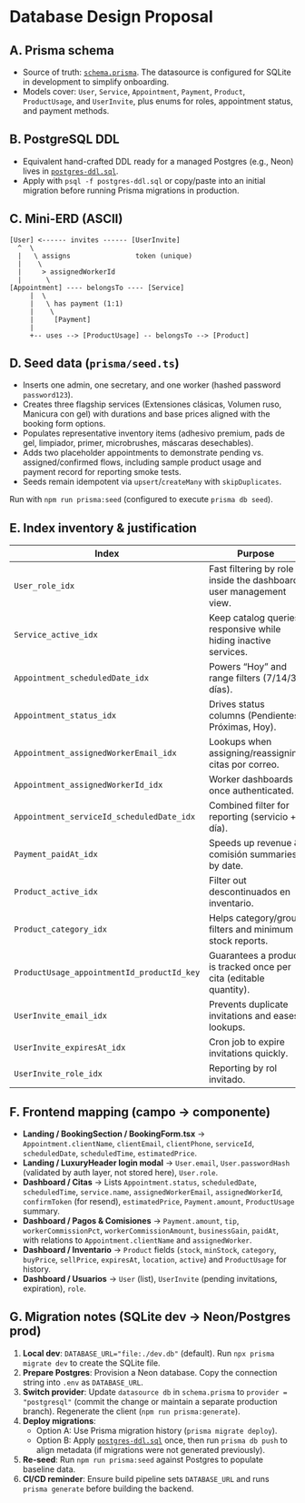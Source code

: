 # Database Design Proposal

## A. Prisma schema
- Source of truth: [`schema.prisma`](./schema.prisma). The datasource is configured for SQLite in development to simplify onboarding.
- Models cover: `User`, `Service`, `Appointment`, `Payment`, `Product`, `ProductUsage`, and `UserInvite`, plus enums for roles, appointment status, and payment methods.

## B. PostgreSQL DDL
- Equivalent hand-crafted DDL ready for a managed Postgres (e.g., Neon) lives in [`postgres-ddl.sql`](./postgres-ddl.sql).
- Apply with `psql -f postgres-ddl.sql` or copy/paste into an initial migration before running Prisma migrations in production.

## C. Mini-ERD (ASCII)
```
[User] <------ invites ------ [UserInvite]
  ^  \
  |   \ assigns                token (unique)
  |    \
  |     > assignedWorkerId
  |      \
[Appointment] ---- belongsTo ---- [Service]
     |  \
     |   \ has payment (1:1)
     |    \
     |     [Payment]
     |
     +-- uses --> [ProductUsage] -- belongsTo --> [Product]
```

## D. Seed data (`prisma/seed.ts`)
- Inserts one admin, one secretary, and one worker (hashed password `password123`).
- Creates three flagship services (Extensiones clásicas, Volumen ruso, Manicura con gel) with durations and base prices aligned with the booking form options.
- Populates representative inventory items (adhesivo premium, pads de gel, limpiador, primer, microbrushes, máscaras desechables).
- Adds two placeholder appointments to demonstrate pending vs. assigned/confirmed flows, including sample product usage and payment record for reporting smoke tests.
- Seeds remain idempotent via `upsert`/`createMany` with `skipDuplicates`.

Run with `npm run prisma:seed` (configured to execute `prisma db seed`).

## E. Index inventory & justification
| Index | Purpose |
| --- | --- |
| `User_role_idx` | Fast filtering by role inside the dashboard user management view. |
| `Service_active_idx` | Keep catalog queries responsive while hiding inactive services. |
| `Appointment_scheduledDate_idx` | Powers “Hoy” and range filters (7/14/30 días). |
| `Appointment_status_idx` | Drives status columns (Pendientes, Próximas, Hoy). |
| `Appointment_assignedWorkerEmail_idx` | Lookups when assigning/reassigning citas por correo. |
| `Appointment_assignedWorkerId_idx` | Worker dashboards once authenticated. |
| `Appointment_serviceId_scheduledDate_idx` | Combined filter for reporting (servicio + día). |
| `Payment_paidAt_idx` | Speeds up revenue & comisión summaries by date. |
| `Product_active_idx` | Filter out descontinuados en inventario. |
| `Product_category_idx` | Helps category/group filters and minimum stock reports. |
| `ProductUsage_appointmentId_productId_key` | Guarantees a product is tracked once per cita (editable quantity). |
| `UserInvite_email_idx` | Prevents duplicate invitations and eases lookups. |
| `UserInvite_expiresAt_idx` | Cron job to expire invitations quickly. |
| `UserInvite_role_idx` | Reporting by rol invitado. |

## F. Frontend mapping (campo → componente)
- **Landing / BookingSection / BookingForm.tsx** → `Appointment.clientName`, `clientEmail`, `clientPhone`, `serviceId`, `scheduledDate`, `scheduledTime`, `estimatedPrice`.
- **Landing / LuxuryHeader login modal** → `User.email`, `User.passwordHash` (validated by auth layer, not stored here), `User.role`.
- **Dashboard / Citas** → Lists `Appointment.status`, `scheduledDate`, `scheduledTime`, `service.name`, `assignedWorkerEmail`, `assignedWorkerId`, `confirmToken` (for resend), `estimatedPrice`, `Payment.amount`, `ProductUsage` summary.
- **Dashboard / Pagos & Comisiones** → `Payment.amount`, `tip`, `workerCommissionPct`, `workerCommissionAmount`, `businessGain`, `paidAt`, with relations to `Appointment.clientName` and `assignedWorker`.
- **Dashboard / Inventario** → `Product` fields (`stock`, `minStock`, `category`, `buyPrice`, `sellPrice`, `expiresAt`, `location`, `active`) and `ProductUsage` for history.
- **Dashboard / Usuarios** → `User` (list), `UserInvite` (pending invitations, expiration), `role`.

## G. Migration notes (SQLite dev → Neon/Postgres prod)
1. **Local dev**: `DATABASE_URL="file:./dev.db"` (default). Run `npx prisma migrate dev` to create the SQLite file.
2. **Prepare Postgres**: Provision a Neon database. Copy the connection string into `.env` as `DATABASE_URL`.
3. **Switch provider**: Update `datasource db` in `schema.prisma` to `provider = "postgresql"` (commit the change or maintain a separate production branch). Regenerate the client (`npm run prisma:generate`).
4. **Deploy migrations**:
   - Option A: Use Prisma migration history (`prisma migrate deploy`).
   - Option B: Apply [`postgres-ddl.sql`](./postgres-ddl.sql) once, then run `prisma db push` to align metadata (if migrations were not generated previously).
5. **Re-seed**: Run `npm run prisma:seed` against Postgres to populate baseline data.
6. **CI/CD reminder**: Ensure build pipeline sets `DATABASE_URL` and runs `prisma generate` before building the backend.

